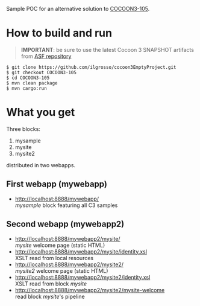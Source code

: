 Sample POC for an alternative solution to [COCOON3-105](https://issues.apache.org/jira/browse/COCOON3-105).

# How to build and run

> **IMPORTANT**: be sure to use the latest Cocoon 3 SNAPSHOT artifacts from 
[ASF repository](https://repository.apache.org/content/repositories/snapshots/org/apache/cocoon/)

    $ git clone https://github.com/ilgrosso/cocoon3EmptyProject.git
    $ git checkout COCOON3-105
    $ cd COCOON3-105
    $ mvn clean package
    $ mvn cargo:run
    
# What you get

Three blocks:
 1. mysample
 2. mysite
 3. mysite2

distributed in two webapps.

## First webapp (mywebapp)

 * [http://localhost:8888/mywebapp/](http://localhost:8888/mywebapp/)<br/>
_mysample_ block featuring all C3 samples

## Second webapp (mywebapp2)

 * [http://localhost:8888/mywebapp2/mysite/](http://localhost:8888/mywebapp2/mysite/)<br/>
_mysite_ welcome page (static HTML)
 * [http://localhost:8888/mywebapp2/mysite/identity.xsl](http://localhost:8888/mywebapp2/mysite/identity.xsl)<br/>
XSLT read from local resources
 * [http://localhost:8888/mywebapp2/mysite2/](http://localhost:8888/mywebapp2/mysite2/)<br/>
_mysite2_ welcome page (static HTML)
 * [http://localhost:8888/mywebapp2/mysite2/identity.xsl](http://localhost:8888/mywebapp2/mysite2/identity.xsl)<br/>
XSLT read from block _mysite_
 * [http://localhost:8888/mywebapp2/mysite2/mysite-welcome](http://localhost:8888/mywebapp2/mysite2/mysite-welcome)<br/>
read block _mysite_'s pipeline
